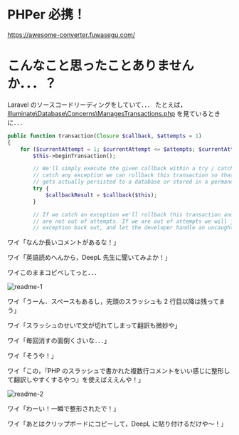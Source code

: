 # PHPer 必携！
https://awesome-converter.fuwasegu.com/

# こんなこと思ったことありませんか．．．？
Laravel のソースコードリーディングをしていて．．．
たとえば，[Illuminate\Database\Concerns\ManagesTransactions.php](https://github.com/laravel/framework/blob/10.x/src/Illuminate/Database/Concerns/ManagesTransactions.php) を見ているときに．．．

```php
public function transaction(Closure $callback, $attempts = 1)
{
    for ($currentAttempt = 1; $currentAttempt <= $attempts; $currentAttempt++) {
        $this->beginTransaction();

        // We'll simply execute the given callback within a try / catch block and if we
        // catch any exception we can rollback this transaction so that none of this
        // gets actually persisted to a database or stored in a permanent fashion.
        try {
            $callbackResult = $callback($this);
        }

        // If we catch an exception we'll rollback this transaction and try again if we
        // are not out of attempts. If we are out of attempts we will just throw the
        // exception back out, and let the developer handle an uncaught exception.
```

ワイ「なんか長いコメントがあるな！」

ワイ「英語読めへんから，DeepL 先生に聞いてみよか！」

ワイこのままコピペしてっと．．．

![readme-1](https://user-images.githubusercontent.com/52437973/229556886-f797d4bf-ead1-4b89-bc8a-a9d31646cbd5.png)

ワイ「うーん．スペースもあるし，先頭のスラッシュも 2 行目以降は残ってまう」

ワイ「スラッシュのせいで文が切れてしまって翻訳も微妙や」

ワイ「毎回消すの面倒くさいな．．．」

ワイ「そうや！」

ワイ「この，『PHP のスラッシュで書かれた複数行コメントをいい感じに整形して翻訳しやすくするやつ』を使えばええんや！」

![readme-2](https://user-images.githubusercontent.com/52437973/229557456-23771f21-98bc-409e-853e-6c08163270b7.png)

ワイ「わーい！一瞬で整形されたで！」

ワイ「あとはクリップボードにコピーして，DeepL に貼り付けるだけや〜！」

